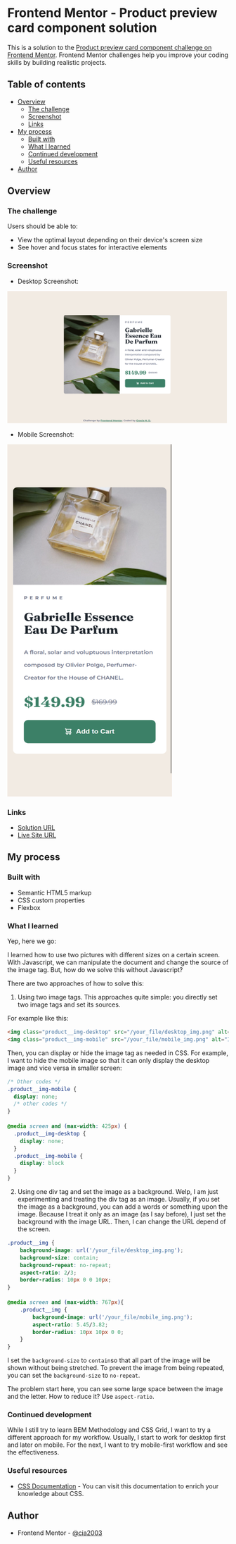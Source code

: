 # Frontend Mentor - Product preview card component solution

This is a solution to the [Product preview card component challenge on Frontend Mentor](https://www.frontendmentor.io/challenges/product-preview-card-component-GO7UmttRfa). Frontend Mentor challenges help you improve your coding skills by building realistic projects. 

## Table of contents

- [Overview](#overview)
  - [The challenge](#the-challenge)
  - [Screenshot](#screenshot)
  - [Links](#links)
- [My process](#my-process)
  - [Built with](#built-with)
  - [What I learned](#what-i-learned)
  - [Continued development](#continued-development)
  - [Useful resources](#useful-resources)
- [Author](#author)

## Overview

### The challenge

Users should be able to:

- View the optimal layout depending on their device's screen size
- See hover and focus states for interactive elements

### Screenshot

- Desktop Screenshot:
<img src="/screenshots/desktop_ss.png" width="500px" height="300px" object-fit="cover">

- Mobile Screenshot:
<img src="/screenshots/mobile_ss.png" width="375px" height="800px" object-fit="cover">

### Links

- [Solution URL](https://github.com/cia2003/fm-product-preview)
- [Live Site URL](https://cia2003.github.io/fm-product-preview/)

## My process

### Built with

- Semantic HTML5 markup
- CSS custom properties
- Flexbox

### What I learned

Yep, here we go:

I learned how to use two pictures with different sizes on a certain screen. With Javascript, we can manipulate the document and change the source of the image tag. But, how do we solve this without Javascript?

There are two approaches of how to solve this:
1. Using two image tags.
This approaches quite simple: you directly set two image tags and set its sources. 

For example like this:

```html
<img class="product__img-desktop" src="/your_file/desktop_img.png" alt="Image for desktop screen">
<img class="product__img-mobile" src="/your_file/mobile_img.png" alt="Image for mobile screen">  
```
Then, you can display or hide the image tag as needed in CSS. For example, I want to hide the mobile image so that it can only display the desktop image and vice versa in smaller screen:

```css
/* Other codes */
.product__img-mobile {
  display: none;
  /* other codes */
}

@media screen and (max-width: 425px) {
  .product__img-desktop {
    display: none;
  }
  .product__img-mobile {
    display: block
  }
}
```

2. Using one div tag and set the image as a background.
Welp, I am just experimenting and treating the div tag as an image. Usually, if you set the image as a background, you can add a words or something upon the image. Because I treat it only as an image (as I say before), I just set the background with the image URL. Then, I can change the URL depend of the screen.

```css
.product__img {
    background-image: url('/your_file/desktop_img.png');
    background-size: contain;
    background-repeat: no-repeat;
    aspect-ratio: 2/3;
    border-radius: 10px 0 0 10px;
}

@media screen and (max-width: 767px){
    .product__img {
        background-image: url('/your_file/mobile_img.png');
        aspect-ratio: 5.45/3.82;
        border-radius: 10px 10px 0 0;
    }
}
```
I set the `background-size` to `contain`so that all part of the image will be shown without being stretched. To prevent the image from being repeated, you can set the `background-size` to `no-repeat`.

The problem start here, you can see some large space between the image and the letter. How to reduce it? Use `aspect-ratio`.

### Continued development

While I still try to learn BEM Methodology and CSS Grid, I want to try a different approach for my workflow. Usually, I start to work for desktop first and later on mobile. For the next, I want to try mobile-first workflow and see the effectiveness.

### Useful resources

- [CSS Documentation](https://developer.mozilla.org/en-US/docs/Web/CSS) - You can visit this documentation to enrich your knowledge about CSS.

## Author

- Frontend Mentor - [@cia2003](https://www.frontendmentor.io/profile/cia2003)